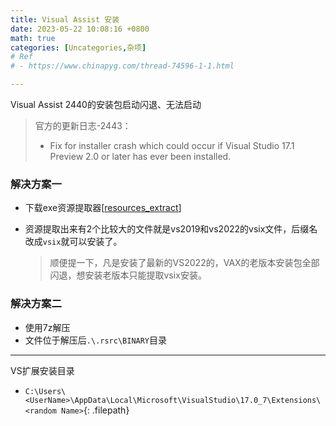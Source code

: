 ```yaml
---
title: Visual Assist 安装
date: 2023-05-22 10:08:16 +0800
math: true
categories: [Uncategories,杂项]
# Ref
# - https://www.chinapyg.com/thread-74596-1-1.html

---
```


Visual Assist 2440的安装包启动闪退、无法启动

> 官方的更新日志-2443： 
>
> - Fix for installer crash which could occur if Visual Studio 17.1 Preview 2.0 or later has ever been installed. 

### 解决方案一

- 下载exe资源提取器[[resources_extract](https://www.nirsoft.net/utils/resources_extract.html)]

- 资源提取出来有2个比较大的文件就是vs2019和vs2022的vsix文件，后缀名改成`vsix`就可以安装了。 

  > 顺便提一下，凡是安装了最新的VS2022的，VAX的老版本安装包全部闪退，想安装老版本只能提取vsix安装。

### 解决方案二

- 使用7z解压
- 文件位于解压后`.\.rsrc\BINARY`目录

----

VS扩展安装目录

- `C:\Users\<UserName>\AppData\Local\Microsoft\VisualStudio\17.0_7\Extensions\<random Name>`{: .filepath}



